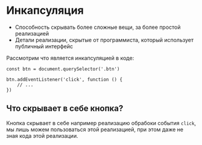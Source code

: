 # Инкапсуляция
- Способность скрывать более сложные вещи, за более простой реализацией
- Детали реализации, скрытые от программиста, который использует публичный интерфейс

Рассмотрим что является инкапсуляцией в коде:

    const btn = document.querySelector('.btn')

    btn.addEventListener('click', function () {
        // ...
    })

## Что скрывает в себе кнопка?
Кнопка скрывает в себе например реализацию обрабоки события `click`, мы лишь можем пользоваться этой реализацией, при этом даже не зная кода этой реализации.